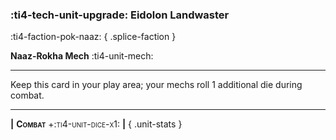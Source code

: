 ### :ti4-tech-unit-upgrade: **Eidolon Landwaster**
:ti4-faction-pok-naaz:
{ .splice-faction }

**Naaz-Rokha Mech** :ti4-unit-mech:

---

Keep this card in your play area; your mechs roll 1 additional die during combat.

---

__|__ <span style="font-variant:small-caps;white-space: nowrap;">**Combat** +:ti4-unit-dice-x1:</span> __|__
{ .unit-stats }
